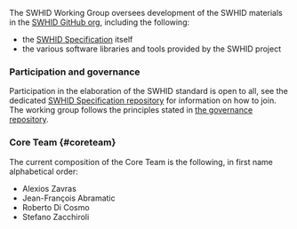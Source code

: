 The SWHID Working Group oversees development of the SWHID materials in the [SWHID GitHub org](https://github.com/swhid), including the following:

* the [SWHID Specification](https://github.com/swhid/specification) itself
* the various software libraries and tools provided by the SWHID project

### Participation and governance

Participation in the elaboration of the SWHID standard is open to all, see the dedicated [SWHID Specification repository](https://github.com/swhid/specification) for information on how to join. The working group follows the principles stated in [the governance repository](https://github.com/swhid/governance/).

### Core Team {#coreteam}

The current composition of the Core Team is the following, in first name alphabetical order:

* Alexios Zavras
* Jean-François Abramatic
* Roberto Di Cosmo
* Stefano Zacchiroli
